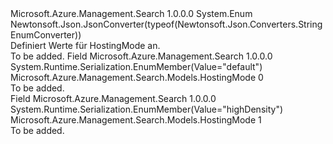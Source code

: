<Type Name="HostingMode" FullName="Microsoft.Azure.Management.Search.Models.HostingMode">
  <TypeSignature Language="C#" Value="public enum HostingMode" />
  <TypeSignature Language="ILAsm" Value=".class public auto ansi sealed HostingMode extends System.Enum" />
  <TypeSignature Language="DocId" Value="T:Microsoft.Azure.Management.Search.Models.HostingMode" />
  <TypeSignature Language="VB.NET" Value="Public Enum HostingMode" />
  <TypeSignature Language="F#" Value="type HostingMode = " />
  <AssemblyInfo>
    <AssemblyName>Microsoft.Azure.Management.Search</AssemblyName>
    <AssemblyVersion>1.0.0.0</AssemblyVersion>
  </AssemblyInfo>
  <Base>
    <BaseTypeName>System.Enum</BaseTypeName>
  </Base>
  <Attributes>
    <Attribute>
      <AttributeName>Newtonsoft.Json.JsonConverter(typeof(Newtonsoft.Json.Converters.StringEnumConverter))</AttributeName>
    </Attribute>
  </Attributes>
  <Docs>
    <summary>
            Definiert Werte für HostingMode an.
            </summary>
    <remarks>To be added.</remarks>
  </Docs>
  <Members>
    <Member MemberName="Default">
      <MemberSignature Language="C#" Value="Default" />
      <MemberSignature Language="ILAsm" Value=".field public static literal valuetype Microsoft.Azure.Management.Search.Models.HostingMode Default = int32(0)" />
      <MemberSignature Language="DocId" Value="F:Microsoft.Azure.Management.Search.Models.HostingMode.Default" />
      <MemberSignature Language="VB.NET" Value="Default" />
      <MemberSignature Language="F#" Value="Default = 0" Usage="Microsoft.Azure.Management.Search.Models.HostingMode.Default" />
      <MemberType>Field</MemberType>
      <AssemblyInfo>
        <AssemblyName>Microsoft.Azure.Management.Search</AssemblyName>
        <AssemblyVersion>1.0.0.0</AssemblyVersion>
      </AssemblyInfo>
      <Attributes>
        <Attribute>
          <AttributeName>System.Runtime.Serialization.EnumMember(Value="default")</AttributeName>
        </Attribute>
      </Attributes>
      <ReturnValue>
        <ReturnType>Microsoft.Azure.Management.Search.Models.HostingMode</ReturnType>
      </ReturnValue>
      <MemberValue>0</MemberValue>
      <Docs>
        <summary>To be added.</summary>
      </Docs>
    </Member>
    <Member MemberName="HighDensity">
      <MemberSignature Language="C#" Value="HighDensity" />
      <MemberSignature Language="ILAsm" Value=".field public static literal valuetype Microsoft.Azure.Management.Search.Models.HostingMode HighDensity = int32(1)" />
      <MemberSignature Language="DocId" Value="F:Microsoft.Azure.Management.Search.Models.HostingMode.HighDensity" />
      <MemberSignature Language="VB.NET" Value="HighDensity" />
      <MemberSignature Language="F#" Value="HighDensity = 1" Usage="Microsoft.Azure.Management.Search.Models.HostingMode.HighDensity" />
      <MemberType>Field</MemberType>
      <AssemblyInfo>
        <AssemblyName>Microsoft.Azure.Management.Search</AssemblyName>
        <AssemblyVersion>1.0.0.0</AssemblyVersion>
      </AssemblyInfo>
      <Attributes>
        <Attribute>
          <AttributeName>System.Runtime.Serialization.EnumMember(Value="highDensity")</AttributeName>
        </Attribute>
      </Attributes>
      <ReturnValue>
        <ReturnType>Microsoft.Azure.Management.Search.Models.HostingMode</ReturnType>
      </ReturnValue>
      <MemberValue>1</MemberValue>
      <Docs>
        <summary>To be added.</summary>
      </Docs>
    </Member>
  </Members>
</Type>